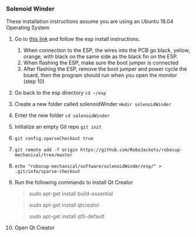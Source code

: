 ### Solenoid Winder

These installation instructions assume you are using an Ubuntu 18.04 Operating System

1. Go to [this link](https://docs.espressif.com/projects/esp-idf/en/latest/get-started/) and follow the esp install instructions.
    1. When connection to the ESP, the wires into the PCB go black, yellow, orange, with black on the same side as the black fin on the ESP.
    2. When flashing the ESP, make sure the boot jumper is connected
    3. After flashing the ESP, remove the boot jumper and power cycle the board, then the program should run when you open the monitor (step 10)
2. Go back to the esp directory ```cd ~/esp```
3. Create a new folder called solenoidWinder ```mkdir solenoidWinder```
4. Enter the new folder ```cd solenoidWinder```
5. Initialize an empty Git repo ```git init```
6. ```git config.sparseCheckout true```
7. ```git remote add -f origin https://github.com/RoboJackets/robocup-mechanical/tree/master```
8. ```echo "robocup-mechanical/software/solenoidWinder/esp/" > .git/info/sparse-checkout```
    
2. Run the following commands to install Qt Creator
    
    > sudo apt-get install build-essential 
    
    > sudo apt-get install qtcreator
    
    > sudo apt-get install qt5-default
    
3. Open Qt Creator
